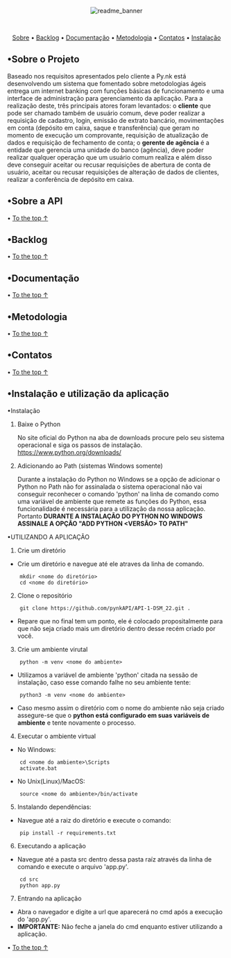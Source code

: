 <div align="center">

![readme_banner](src/static/img/Banner.png)
</div>
<br id="top">
<p align="center" id="pseudo_nav">
    <a href="#sobre">Sobre</a> •
    <a href="#backlog">Backlog</a> •
    <a href="#doc">Documentação</a> •
    <a href="#metodologia">Metodologia</a> •
    <a href="#contato">Contatos</a> •
    <a href="#instalacao">Instalação</a>
</p>

<span id="sobre">

## •Sobre o Projeto
Baseado nos requisitos apresentados pelo cliente a Py.nk está desenvolvendo um sistema que fomentado sobre metodologias ágeis entrega um internet banking com funções básicas de funcionamento e uma interface de administração para gerenciamento da aplicação. Para a realização deste, três principais atores foram levantados: o **cliente** que pode ser chamado também de usuário comum, deve poder realizar a requisição de cadastro, login, emissão de extrato bancário, movimentações em conta (depósito em caixa, saque e transferência) que geram no momento de execução um comprovante, requisição de atualização de dados e requisição de fechamento de conta; o **gerente de agência** é a entidade que gerencia uma unidade do banco (agência), deve poder realizar qualquer operação que um usuário comum realiza e além disso deve conseguir aceitar ou recusar requisições de abertura de conta de usuário, aceitar ou recusar requisições de alteração de dados de clientes, realizar a conferência de depósito em caixa.

## •Sobre a API
• [To the top ↑](#top)

<span id="backlog">

## •Backlog
• [To the top ↑](#top)

<span id="doc">

## •Documentação
• [To the top ↑](#top)

<span id="metodologia">

## •Metodologia
• [To the top ↑](#top)

<span id="contato">

## •Contatos
• [To the top ↑](#top)

<span id="instalacao">

## •Instalação e utilização da aplicação
•Instalação
1. Baixe o Python
    
    No site oficial do Python na aba de downloads procure pelo seu sistema operacional e siga os passos de instalação.
    https://www.python.org/downloads/

2. Adicionando ao Path (sistemas Windows somente)

    Durante a instalação do Python no Windows se a opção de adicionar o Python no Path não for assinalada o sistema operacional não vai conseguir reconhecer o comando 'python' na linha de comando como uma variável de ambiente que remete as funções do Python, essa funcionalidade é necessária para a utilização da nossa aplicação. Portanto **DURANTE A INSTALAÇÃO DO PYTHON NO WINDOWS ASSINALE A OPÇÃO "ADD PYTHON <VERSÃO> TO PATH"**

•UTILIZANDO A APLICAÇÃO
1. Crie um diretório
- Crie um diretório e navegue até ele atraves da linha de comando.

```console 
    mkdir <nome do diretório>
    cd <nome do diretório>
```

2. Clone o repositório

```console 
    git clone https://github.com/pynkAPI/API-1-DSM_22.git .
```
- Repare que no final tem um ponto, ele é colocado propositalmente para que não seja criado mais um diretório dentro desse recém criado por você.

3. Crie um ambiente virutal

```console
    python -m venv <nome do ambiente>
```
- Utilizamos a variável de ambiente 'python' citada na sessão de instalação, caso esse comando falhe no seu ambiente tente:
```console
    python3 -m venv <nome do ambiente>
```
- Caso mesmo assim o diretório com o nome do ambiente não seja criado assegure-se que o **python está configurado em suas variáveis de ambiente** e tente novamente o processo. 

4. Executar o ambiente virtual

- No Windows:

```console
    cd <nome do ambiente>\Scripts
    activate.bat
```

- No Unix(Linux)/MacOS:
```console
    source <nome do ambiente>/bin/activate
```

5. Instalando dependências:

- Navegue até a raiz do diretório e execute o comando:
```console
    pip install -r requirements.txt
``` 

6. Executando a aplicação

- Navegue até a pasta src dentro dessa pasta raíz através da linha de comando e execute o arquivo 'app.py'. 

```console
    cd src
    python app.py
```  

7. Entrando na aplicação
- Abra o navegador e digite a url que aparecerá no cmd após a execução do 'app.py'.
- **IMPORTANTE:** Não feche a janela do cmd enquanto estiver utilizando a aplicação. 

• [To the top ↑](#top)